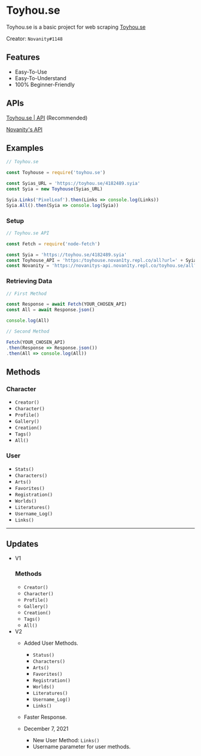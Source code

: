 # Toyhou.se
Toyhou.se is a basic project for web scraping [Toyhou.se](Toyhou.se)

Creator: `Novanity#1148`

## Features
- Easy-To-Use
- Easy-To-Understand
- 100% Beginner-Friendly

## APIs
[Toyhou.se | API](https://toyhouse.novan1ty.repl.co/) (Recommended)

[Novanity's API](https://novanitys-api.novan1ty.repl.co/)

## Examples
```js
// Toyhou.se

const Toyhouse = require('toyhou.se')

const Syias_URL = 'https://toyhou.se/4182489.syia'
const Syia = new Toyhouse(Syias_URL)

Syia.Links('PixelLeaf').then(Links => console.log(Links))
Syia.All().then(Syia => console.log(Syia))
```

### Setup
```js
// Toyhou.se API

const Fetch = require('node-fetch')

const Syia = 'https://toyhou.se/4182489.syia'
const Toyhouse_API = 'https:/toyhouse.novan1ty.repl.co/all?url=' + Syia
const Novanity = 'https://novanitys-api.novan1ty.repl.co/toyhou.se/all?url=' + Syia
```

### Retrieving Data
```js
// First Method

const Response = await Fetch(YOUR_CHOSEN_API)
const All = await Response.json()

console.log(All)

// Second Method

Fetch(YOUR_CHOSEN_API)
.then(Response => Response.json())
.then(All => console.log(All))
```

## Methods

### Character

- `Creator()`
- `Character()`
- `Profile()`
- `Gallery()`
- `Creation()`
- `Tags()`
- `All()`

### User

- `Stats()`
- `Characters()`
- `Arts()`
- `Favorites()`
- `Registration()`
- `Worlds()`
- `Literatures()`
- `Username_Log()`
- `Links()`

- - -

## Updates
- V1
    ### Methods
    - `Creator()`
    - `Character()`
    - `Profile()`
    - `Gallery()`
    - `Creation()`
    - `Tags()`
    - `All()`
- V2
    - Added User Methods.
        - `Status()`
        - `Characters()`
        - `Arts()`
        - `Favorites()`
        - `Registration()`
        - `Worlds()`
        - `Literatures()`
        - `Username_Log()`
        - `Links()`
    - Faster Response.

    - December 7, 2021
        - New User Method: `Links()`
        - Username parameter for user methods.
